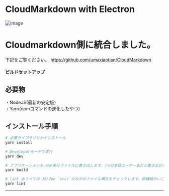 # CloudMarkdown with Electron
![image](https://user-images.githubusercontent.com/29545778/161442713-3f36235e-52b0-4f8f-bef5-fc4a9e6830e1.png)

# Cloudmarkdown側に統合しました。
下記をご覧ください。
https://github.com/umaxiaotian/CloudMarkdown


#### ビルドセットアップ
## 必要物
・NodeJS(最新の安定板)<br>
・Yarn(npmコマンドの進化したやつ)

## インストール手順
``` bash
# 必要ライブラリとかインストール
yarn install

# Developerモードで実行
yarn dev

# アプリケーションを.exe実行ファイルに書き出します。（※日本語ユーザー名だと書き出せないよ）
yarn build

# lint あうべての JS/Vue `src/`のなかのファイル構文をチェックします。結構細かいこと言う。。。
yarn lint

```

---

